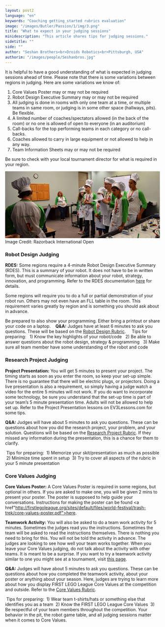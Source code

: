 ```yaml
---
layout: post2
language: "en"
keywords: "Coaching getting_started rubrics evaluation"
image: "/images/Butler/Passion/1/img/3.png"
title: "What to expect in your judging sessions"
minidescription: "This article shares tips for judging sessions."
sidetitle: ""
side: ""
author: "Seshan Brothers<br>Droids Robotics<br>Pittsburgh, USA"
authorim: "/images/people/Seshanbros.jpg"
---
```


It is helpful to have a good understanding of what is expected in judging sessions ahead of time. Please note that there is some variations between regions in judging. Here are some variations we know of:

1) Core Values Poster may or may not be required
2) Robot Design Executive Summary may or may not be required
3) All judging is done in rooms with only one team at a time, or multiple teams in same room, or judging is in some other space (hallways, pits). Be flexible.
4) A limited number of coaches/spectators allowed (in the back of the room) or no one is allowed of open to everyone (in an auditorium)
5) Call-backs for the top performing teams in each category or no call-backs.
6) Coaches allowed to carry in large equipment or not allowed to help in any way.
7) Team Information Sheets may or may not be required

Be sure to check with your local tournament director for what is required in your region.

![](/images/coachcorner/Judging.jpg)
Image Credit: Razorback International Open

### Robot Design Judging

<b>RDES:</b> Some regions require a 4-minute Robot Design Executive Summary (RDES). This is a summary of your robot. It does not have to be in written form, but must communicate information about your robot, strategy, innovation, and programming. Refer to the RDES documentation <a href="http://fll.larobotics.org/resources/Robot_Design_Executive_Summay_LA.pdf">here</a> for details.

Some regions will require you to do a full or partial demonstration of your robot run. Others may not even have an FLL table in the room. This requirement varies greatly by region and is something you should ask about in advance.

Be prepared to also show your programming. Either bring a printout or share your code on a laptop.
 
 <b>Q&A:</b> Judges have at least 6 minutes to ask you questions. These will be based on the <a href="http://firstlegoleague.org/sites/default/files/hydro-dynamics/first-lego-league-rubrics.pdf">Robot Design Rubric</a>.
 
  Tips for preparing:
  1) Know the key highlights of your robot/code
  2) Be able to answer questions about the robot design, strategy & programming
  3) Make sure all team member have some understanding of the robot and code

### Research Project Judging

<b>Project Presentation:</b> You will get 5 minutes to present your project. The timing starts as soon as you enter the room, so keep your set-up simple.  There is no guarantee that there will be electric plugs, or projectors. Doing a live presentation is also a requirement, so simply having a judge watch a video for the entire 5 minutes will not work. If you do want to incorporate some technology, be sure you understand that the set-up time is part of your team’s 5 minute presentation time. Adults will not be allowed to help set up.  Refer to the Project Presentation lessons on EV3Lessons.com for some tips.

<b>Q&A:</b> Judges will have about 5 minutes to ask you questions. These can be questions about how you did the research project, your problem, and your solution. Questions will be based on the <a href="http://firstlegoleague.org/sites/default/files/hydro-dynamics/first-lego-league-rubrics.pdf">Research Project Rubric</a>. If they missed any information during the presentation, this is a chance for them to clarify.

 Tips for preparing:
 1) Memorize your skit/presentation as much as possible
 2) Minimize time spent in setup
 3) Try to cover all aspects of the rubric in your 5 minute presentation

### Core Values Judging

<b>Core Values Poster:</b> A Core Values Poster is required in some regions, but optional in others. If you are asked to make one, you will be given 2 mins to present your poster. The poster is supposed to help guide your conversations. Instructions for making the poster can be found <a href"http://firstlegoleague.org/sites/default/files/world-festival/trash-trek/core-values-poster.pdf">here</a>.

<b>Teamwork Activity:</b> You will also be asked to do a team work activity for 5 minutes. Sometimes the judges read you the instructions. Sometimes the team will be asked to read the instructions themselves. There is nothing you need to bring for this. You will not be told the activity in advance.  The judges are looking to see how well your team works together. When you leave your Core Values judging, do not talk about the activity with other teams. It is meant to be a surprise. If you want to try a teamwork activity similar to one you might see at a tournament, visit <a href="http://ev3lessons.com/corevalues.html?lang=en-us">this page</a>.

<b>Q&A:</b> Judges will have about 5 minutes to ask you questions. These can be questions about how you completed the teamwork activity, about your poster or anything about your season. Here, judges are trying to learn more about how you display FIRST LEGO League Core Values at the competition and outside. Refer to the <a href="http://firstlegoleague.org/sites/default/files/hydro-dynamics/first-lego-league-rubrics.pdf">Core Values Rubric</a>.

 Tips for preparing:
 1) Wear team t-shirts/hats or something else that identifies you as a team
 2) Know the FIRST LEGO League Core Values
 3) Be respectful of your team members throughout the competition. Your behavior in the pit, the robot game table, and all judging sessions matter when it comes to Core Values.
